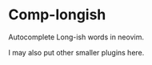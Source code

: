 # Comp-longish

Autocomplete Long-ish words in neovim.

I may also put other smaller plugins here.

